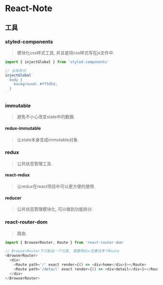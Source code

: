 # React-Note

## 工具

### styled-components

> 模块化css样式工具, 并且是将css样式写在js文件中.

```javascript
import { injectGlobal } from 'styled-components'

// 全局样式
injectGlobal`
  body {
    background: #ff5d5d;
  }
`
```

### immutable

> 避免不小心改变state中的数据.

#### redux-immutable

> 让state本身变成immutable对象.

### redux

> 公共状态管理工具.

#### react-redux

> 让redux在react项目中可以更方便的使用.

#### reducer

> 公共状态管理模块化, 可以做到功能拆分.

### react-router-dom

> 路由.

```javascript
import { BrowserRouter, Route } from 'react-router-dom'

// BrowserRouter下只能由一个元素, 需要用div包裹住多个Route
<BrowserRouter>
  <div>
    <Route path='/' exact render={() => <div>home</div>}></Route>
    <Route path='/detail' exact render={() => <div>detail</div>}></Route>
  </div>
</BrowserRouter>
```